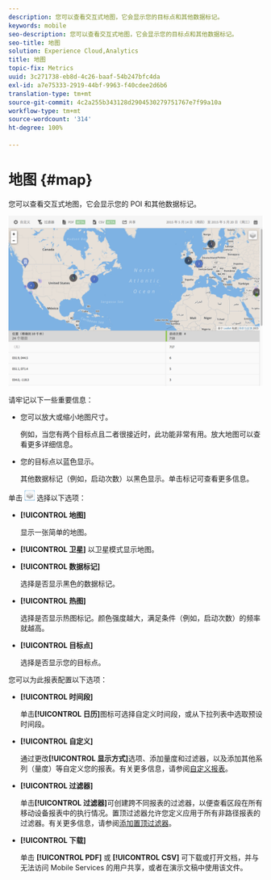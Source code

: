 ```yaml
---
description: 您可以查看交互式地图，它会显示您的目标点和其他数据标记。
keywords: mobile
seo-description: 您可以查看交互式地图，它会显示您的目标点和其他数据标记。
seo-title: 地图
solution: Experience Cloud,Analytics
title: 地图
topic-fix: Metrics
uuid: 3c271738-eb8d-4c26-baaf-54b247bfc4da
exl-id: a7e75333-2919-44bf-9963-f40cdee2d6b6
translation-type: tm+mt
source-git-commit: 4c2a255b343128d2904530279751767e7f99a10a
workflow-type: tm+mt
source-wordcount: '314'
ht-degree: 100%

---
```


# 地图 {#map}

您可以查看交互式地图，它会显示您的 POI 和其他数据标记。

![](assets/map.png)

请牢记以下一些重要信息：

* 您可以放大或缩小地图尺寸。

   例如，当您有两个目标点且二者很接近时，此功能非常有用。放大地图可以查看更多详细信息。
* 您的目标点以蓝色显示。

   其他数据标记（例如，启动次数）以黑色显示。单击标记可查看更多信息。

单击 ![层次](assets/map_layers.png) 选择以下选项：

* **[!UICONTROL 地图]**

   显示一张简单的地图。

* **[!UICONTROL 卫星]**
以卫星模式显示地图。

* **[!UICONTROL 数据标记]**

   选择是否显示黑色的数据标记。

* **[!UICONTROL 热图]**

   选择是否显示热图标记。颜色强度越大，满足条件（例如，启动次数）的频率就越高。

* **[!UICONTROL 目标点]**

   选择是否显示您的目标点。

您可以为此报表配置以下选项：

* **[!UICONTROL 时间段]**

   单击&#x200B;**[!UICONTROL 日历]**&#x200B;图标可选择自定义时间段，或从下拉列表中选取预设时间段。

* **[!UICONTROL 自定义]**

   通过更改&#x200B;**[!UICONTROL 显示方式]**&#x200B;选项、添加量度和过滤器，以及添加其他系列（量度）等自定义您的报表。有关更多信息，请参阅[自定义报表](/help/using/usage/reports-customize/t-reports-customize.md)。

* **[!UICONTROL 过滤器]**

   单击&#x200B;**[!UICONTROL 过滤器]**&#x200B;可创建跨不同报表的过滤器，以便查看区段在所有移动设备报表中的执行情况。置顶过滤器允许您定义应用于所有非路径报表的过滤器。有关更多信息，请参阅[添加置顶过滤器](/help/using/usage/reports-customize/t-sticky-filter.md)。

* **[!UICONTROL 下载]**

   单击 **[!UICONTROL PDF]** 或 **[!UICONTROL CSV]** 可下载或打开文档，并与无法访问 Mobile Services 的用户共享，或者在演示文稿中使用该文件。
